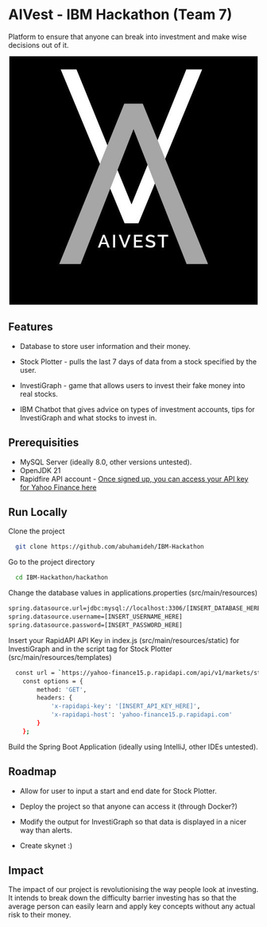 
# AIVest - IBM Hackathon (Team 7)
Platform to ensure that anyone can break into investment and make wise decisions out of it.


<p align="center">
<img alt="Logo" src="https://github.com/abuhamideh/IBM-Hackathon/blob/9ff31ec208b32542b9f1f479d09cb484cbf065ff/AIVerse.jpg"/>
</p>

## Features

- Database to store user information and their money.
  
- Stock Plotter -  pulls the last 7 days of data from a stock specified by the user.
  
- InvestiGraph - game that allows users to invest their fake money into real stocks.
  
- IBM Chatbot that gives advice on types of investment accounts, tips for InvestiGraph and what stocks to invest in.


## Prerequisities
- MySQL Server (ideally 8.0, other versions untested).
- OpenJDK 21
- Rapidfire API account - [Once signed up, you can access your API key for Yahoo Finance here](https://rapidapi.com/sparior/api/yahoo-finance15/playground/apiendpoint_b7dd3888-f254-4081-a4cb-178d5638136e)


## Run Locally

Clone the project

```bash
  git clone https://github.com/abuhamideh/IBM-Hackathon
```

Go to the project directory

```bash
  cd IBM-Hackathon/hackathon
```

Change the database values in applications.properties (src/main/resources)

```bash
spring.datasource.url=jdbc:mysql://localhost:3306/[INSERT_DATABASE_HERE]
spring.datasource.username=[INSERT_USERNAME_HERE]
spring.datasource.password=[INSERT_PASSWORD_HERE]
```

Insert your RapidAPI API Key in index.js (src/main/resources/static) for InvestiGraph and in the script tag for Stock Plotter (src/main/resources/templates) 

```bash
  const url = `https://yahoo-finance15.p.rapidapi.com/api/v1/markets/stock/history?symbol=${ticker}&interval=1d&diffandsplits=false`;
    const options = {
        method: 'GET',
        headers: {
            'x-rapidapi-key': '[INSERT_API_KEY_HERE]',
            'x-rapidapi-host': 'yahoo-finance15.p.rapidapi.com'
        }
    };
```

Build the Spring Boot Application (ideally using IntelliJ, other IDEs untested).


## Roadmap

- Allow for user to input a start and end date for Stock Plotter.

- Deploy the project so that anyone can access it (through Docker?)

- Modify the output for InvestiGraph so that data is displayed in a nicer way than alerts.

- Create skynet :)


## Impact

The impact of our project is revolutionising the way people look at investing. It intends to break down the difficulty barrier investing has so that the average person can easily learn and apply key concepts without any actual risk to their money.
